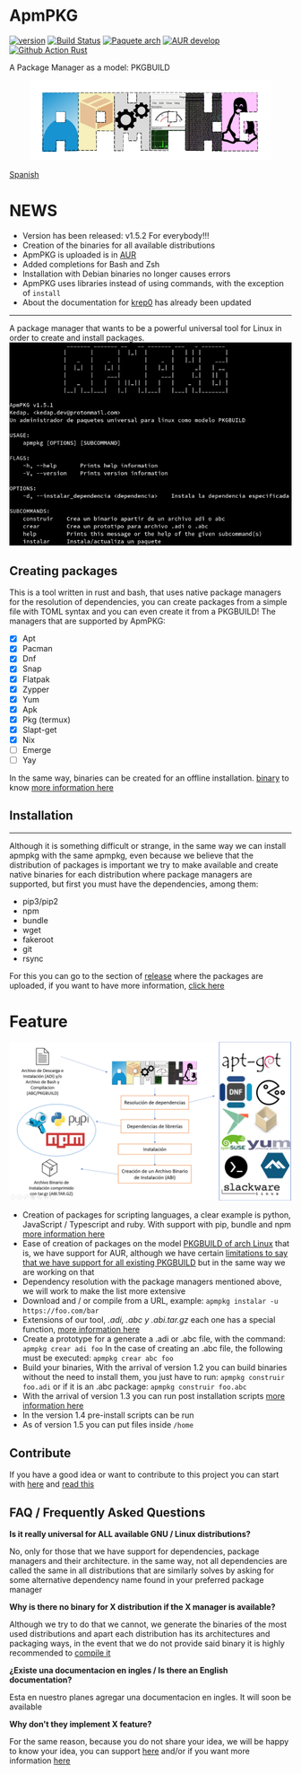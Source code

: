 # ApmPKG
[![version](https://img.shields.io/github/v/release/kedap/apmpkg)](https://github.com/Kedap/apmpkg/releases/) [![Build Status](https://travis-ci.com/Kedap/apmpkg.svg?branch=main)](https://travis-ci.com/Kedap/apmpkg) [![Paquete arch](https://img.shields.io/aur/version/apmpkg)](https://aur.archlinux.org/packages/apmpkg) [![AUR develop](https://img.shields.io/aur/version/apmpkg-git-dev)](https://aur.archlinux.org/packages/apmpkg-git-dev) [![Github Action Rust](https://img.shields.io/github/workflow/status/kedap/apmpkg/Rust)](https://github.com/Kedap/apmpkg/actions)

A Package Manager as a model: PKGBUILD
<p align="center">
  <img src="https://raw.githubusercontent.com/Kedap/apmpkg/main/img/logo.png" />
</p>

[Spanish](./README.md)

# NEWS
- Version has been released: v1.5.2 For everybody!!!
- Creation of the binaries for all available distributions
- ApmPKG is uploaded is in [AUR](https://aur.archlinux.org/packages/apmpkg/)
- Added completions for Bash and Zsh
- Installation with Debian binaries no longer causes errors
- ApmPKG uses libraries instead of using commands, with the exception of `install`
- About the documentation for [krep0](krep0.bitbucket.io/) has already been updated

* * *
A package manager that wants to be a powerful universal tool for Linux in order to create and install packages.
![Captura](img/captura_prin.png)

## Creating packages

This is a tool written in rust and bash, that uses native package managers for the resolution of dependencies, you can create packages from a simple file with TOML syntax and you can even create it from a PKGBUILD!
The managers that are supported by ApmPKG:

- [x] Apt
- [x] Pacman
- [x] Dnf
- [x] Snap
- [x] Flatpak
- [x] Zypper
- [x] Yum
- [x] Apk
- [x] Pkg (termux)
- [x] Slapt-get
- [x] Nix
- [ ] Emerge
- [ ] Yay

In the same way, binaries can be created for an offline installation. [binary](doc/modos_de_instalacion.md/#instalacion-desde-un-archivo-binario-de-instalacion) to know [more information here](doc/modos_de_instalacion.md)

## Installation
* * *
Although it is something difficult or strange, in the same way we can install apmpkg with the same apmpkg, even because we believe that the distribution of packages is important we try to make available and create native binaries for each distribution where package managers are supported, but first you must have the dependencies, among them:
- pip3/pip2
- npm
- bundle
- wget
- fakeroot
- git
- rsync

For this you can go to the section of [release](https://github.com/Kedap/apmpkg/releases/) where the packages are uploaded, if you want to have more information, [click here](doc/instalacion.md)

# Feature
![Esquema](img/esquema.png)

- Creation of packages for scripting languages, a clear example is python, JavaScript / Typescript and ruby. With support with pip, bundle and npm [more information here](doc/creando_paquetes.md/#adi)
- Ease of creation of packages on the model [PKGBUILD of arch Linux](https://wiki.archlinux.org/index.php/PKGBUILD) that is, we have support for AUR, although we have certain [limitations to say that we have support for all existing PKGBUILD](doc/creando_paquetes.md/#complicaciones-abc) but in the same way we are working on that
- Dependency resolution with the package managers mentioned above, we will work to make the list more extensive
- Download and / or compile from a URL, example: `apmpkg instalar -u https://foo.com/bar`
- Extensions of our tool, *.adi, .abc y .abi.tar.gz* each one has a special function, [more information here](doc/modos_de_instalacion.md)
- Create a prototype for a generate a .adi or .abc file, with the command: `apmpkg crear adi foo` In the case of creating an .abc file, the following must be executed: `apmpkg crear abc foo`
- Build your binaries, With the arrival of version 1.2 you can build binaries without the need to install them, you just have to run: `apmpkg construir foo.adi` or if it is an .abc package: `apmpkg construir foo.abc`
- With the arrival of version 1.3 you can run post installation scripts [more information here](doc/creando_paquetes.md/#instalacion)
- In the version 1.4 pre-install scripts can be run
- As of version 1.5 you can put files inside `/home`

## Contribute
If you have a good idea or want to contribute to this project you can start with [here](https://github.com/Kedap/apmpkg/issues) and [read this](CONTRIBUTING.md)

## FAQ / Frequently Asked Questions

**Is it really universal for ALL available GNU / Linux distributions?**

No, only for those that we have support for dependencies, package managers and their architecture.
in the same way, not all dependencies are called the same in all distributions that are similarly
solves by asking for some alternative dependency name found in your preferred package manager

**Why is there no binary for X distribution if the X manager is available?**

Although we try to do that we cannot, we generate the binaries of the most used distributions and apart each distribution has its architectures and packaging ways, in the event that we do not provide said binary it is highly recommended to [compile it](doc/installation_modes.md)

**¿Existe una documentacion en ingles / Is there an English documentation?**

Esta en nuestro planes agregar una documentacion en ingles. It will soon be available 

**Why don't they implement X feature?**

For the same reason, because you do not share your idea, we will be happy to know your idea, you can support [here](https://github.com/Kedap/apmpkg/issues) and/or if you want more information [here](CONTRIBUTING.md)
